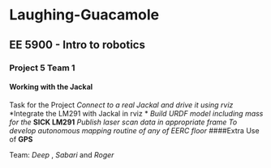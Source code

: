 # Laughing-Guacamole </br>
## EE 5900 - Intro to robotics </br>
### Project 5 Team 1

#### Working with the Jackal

Task for the Project
*Connect to a real Jackal and drive it using rviz*
*Integrate the LM291 with Jackal in rviz *
*Build URDF model including mass for the* **SICK LM291**
*Publish laser scan data in appropriate frame*
*To develop autonomous mapping routine of any of EERC floor*
####Extra Use of **GPS**

Team:
*Deep* , *Sabari* and *Roger*
